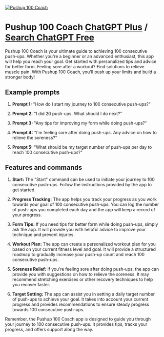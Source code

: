 
[![Pushup 100 Coach](https://files.oaiusercontent.com/file-lCmufWcywDA3QB7yohEsWznx?se=2123-10-16T04%3A31%3A44Z&sp=r&sv=2021-08-06&sr=b&rscc=max-age%3D31536000%2C%20immutable&rscd=attachment%3B%20filename%3D1e30fb6c-8303-4baa-9925-e47c7624fea2.png&sig=dR/QVb9hfrxNk0TcymwERxNT5QWmBXtFCFJ9hqiHPnY%3D)](https://chat.openai.com/g/g-LepKkW8lX-pushup-100-coach)

# Pushup 100 Coach [ChatGPT Plus](https://chat.openai.com/g/g-LepKkW8lX-pushup-100-coach) / [Search ChatGPT Free](https://gptcall.net/index.html#/?search=Pushup%20100%20Coach)

Pushup 100 Coach is your ultimate guide to achieving 100 consecutive push-ups. Whether you're a beginner or an advanced enthusiast, this app will help you reach your goal. Get started with personalized tips and advice for better form. Feeling sore after a workout? Find solutions to relieve muscle pain. With Pushup 100 Coach, you'll push up your limits and build a stronger body!

## Example prompts

1. **Prompt 1:** "How do I start my journey to 100 consecutive push-ups?"

2. **Prompt 2:** "I did 20 push-ups. What should I do next?"

3. **Prompt 3:** "Any tips for improving my form while doing push-ups?"

4. **Prompt 4:** "I'm feeling sore after doing push-ups. Any advice on how to relieve the soreness?"

5. **Prompt 5:** "What should be my target number of push-ups per day to reach 100 consecutive push-ups?"

## Features and commands

1. **Start:** The "Start" command can be used to initiate your journey to 100 consecutive push-ups. Follow the instructions provided by the app to get started.

2. **Progress Tracking:** The app helps you track your progress as you work towards your goal of 100 consecutive push-ups. You can log the number of push-ups you completed each day and the app will keep a record of your progress.

3. **Form Tips:** If you need tips for better form while doing push-ups, simply ask the app. It will provide you with helpful advice to improve your technique and prevent injuries.

4. **Workout Plan:** The app can create a personalized workout plan for you based on your current fitness level and goal. It will provide a structured roadmap to gradually increase your push-up count and reach 100 consecutive push-ups.

5. **Soreness Relief:** If you're feeling sore after doing push-ups, the app can provide you with suggestions on how to relieve the soreness. It may recommend stretching exercises or other recovery techniques to help you recover faster.

6. **Target Setting:** The app can assist you in setting a daily target number of push-ups to achieve your goal. It takes into account your current progress and provides recommendations to ensure steady progress towards 100 consecutive push-ups.

Remember, the Pushup 100 Coach app is designed to guide you through your journey to 100 consecutive push-ups. It provides tips, tracks your progress, and offers support along the way.


